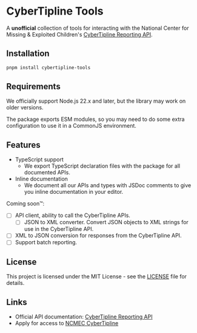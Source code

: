 # CyberTipline Tools

A **unofficial** collection of tools for interacting with the National Center for Missing & Exploited Children's [CyberTipline Reporting API](https://report.cybertip.org/ispws/documentation).

## Installation

```bash
pnpm install cybertipline-tools
```

## Requirements

We officially support Node.js 22.x and later, but the library may work on older versions.

The package exports ESM modules, so you may need to do some extra configuration to use it in a CommonJS environment.

## Features

- TypeScript support
  - We export TypeScript declaration files with the package for all documented APIs.
- Inline documentation
  - We document all our APIs and types with JSDoc comments to give you inline documentation in your editor.

Coming soon™️:
- [ ] API client, ability to call the CyberTipline APIs.
  - [ ] JSON to XML converter. Convert JSON objects to XML strings for use in the CyberTipline API.
- [ ] XML to JSON conversion for responses from the CyberTipline API.
- [ ] Support batch reporting.

## License

This project is licensed under the MIT License - see the [LICENSE](LICENSE) file for details.


## Links

- Official API documentation: [CyberTipline Reporting API](https://report.cybertip.org/ispws/documentation)
- Apply for access to [NCMEC CyberTipline](https://esp.ncmec.org/registration)